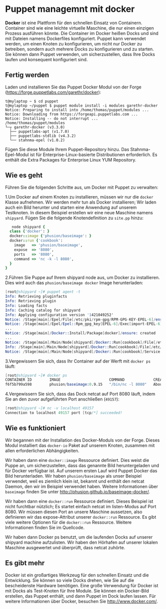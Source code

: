 # Puppet managemnt mit docker

**Docker** ist eine Plattform für den schnellen Einsatz von Containern. Container sind wie eine leichte virtuelle Maschine, die nur einen einzigen Prozess ausführen könnte. Die Container im Docker heißen Docks und sind mit Dateien namens Dockerfiles konfiguriert. Puppet kann verwendet werden, um einen Knoten zu konfigurieren, um nicht nur Docker zu betreiben, sondern auch mehrere Docks zu konfigurieren und zu starten. Sie können dann Puppet verwenden, um sicherzustellen, dass Ihre Docks laufen und konsequent konfiguriert sind.

## Fertig werden

Laden und installieren Sie das Puppet Docker Modul von der Forge (https://forge.puppetlabs.com/garethr/docker):

```
t@mylaptop ~ $ cd puppet
t@mylaptop ~/puppet $ puppet module install -i modules garethr-docker
Notice: Preparing to install into /home/thomas/puppet/modules ...
Notice: Downloading from https://forgeapi.puppetlabs.com ...
Notice: Installing -- do not interrupt ...
/home/thomas/puppet/modules
└─┬ garethr-docker (v3.3.0)
  ├── puppetlabs-apt (v1.7.0)
  ├── puppetlabs-stdlib (v4.3.2)
  └── stahnma-epel (v1.0.2)
```

Fügen Sie diese Module Ihrem Puppet-Repository hinzu. Das Stahnma-Epel-Modul ist für Enterprise-Linux-basierte Distributionen erforderlich. Es enthält die Extra Packages für Enterprise Linux YUM Repository.

## Wie es geht

Führen Sie die folgenden Schritte aus, um Docker mit Puppet zu verwalten:

1.Um Docker auf einem Knoten zu installieren, müssen wir nur die `docker` Klasse aufnehmen. Wir werden mehr tun als Docker installieren; Wir laden auch ein Bild herunter und starten eine Anwendung auf unserem Testknoten. In diesem Beispiel erstellen wir eine neue Maschine namens `shipyard`. Fügen Sie die folgende Knotendefinition zu `site.pp` hinzu:

```ruby
   node shipyard {
  class {'docker': }
  docker::image {'phusion/baseimage': }
  docker::run {'cookbook':
    image   => 'phusion/baseimage',
    expose  => '8080',
    ports   => '8080',
    command => 'nc -k -l 8080',
  }
}
```

2.Führen Sie Puppe auf Ihrem shipyard node aus, um Docker zu installieren. Dies wird auch das `phusion/baseimage docker` Image herunterladen:

```s
[root@shipyard ~]# puppet agent -t
Info: Retrieving pluginfacts
Info: Retrieving plugin
Info: Loading facts
Info: Caching catalog for shipyard
Info: Applying configuration version '1421049252'
Notice: /Stage[main]/Epel/File[/etc/pki/rpm-gpg/RPM-GPG-KEY-EPEL-6]/ensure: defined content as '{md5}d865e6b948a74cb03bc3401c0b01b785'
Notice: /Stage[main]/Epel/Epel::Rpm_gpg_key[EPEL-6]/Exec[import-EPEL-6]/returns: executed successfully
...
Notice: /Stage[main]/Docker::Install/Package[docker]/ensure: created
...
Notice: /Stage[main]/Main/Node[shipyard]/Docker::Run[cookbook]/File[/etc/init.d/docker-cookbook]/ensure: created
Info: /Stage[main]/Main/Node[shipyard]/Docker::Run[cookbook]/File[/etc/init.d/docker-cookbook]: Scheduling refresh of Service[docker-cookbook]
Notice: /Stage[main]/Main/Node[shipyard]/Docker::Run[cookbook]/Service[docker-cookbook]: Triggered 'refresh' from 1 events
```

3.Vergewissern Sie sich, dass Ihr Container auf der Werft mit `docker ps` läuft:

```s
[root@shipyard ~]# docker ps
CONTAINER ID        IMAGE                      COMMAND             CREATED              STATUS              PORTS                     NAMES
f6f5b799a598        phusion/baseimage:0.9.15   "/bin/nc -l 8080"   About a minute ago   Up About a minute   0.0.0.0:49157->8080/tcp   suspicious_hawking  

```

4.Vergewissern Sie sich, dass das Dock netcat auf Port 8080 läuft, indem Sie an den zuvor aufgeführten Port anschließen (`49157`):

```s
[root@shipyard ~]# nc -v localhost 49157
Connection to localhost 49157 port [tcp/*] succeeded!
```

## Wie es funktioniert

Wir begannen mit der Installation des Docker-Moduls von der Forge. Dieses Modul installiert das `docker-io` Paket auf unserem Knoten, zusammen mit allen erforderlichen Abhängigkeiten.

Wir haben dann eine `docker::image` Ressource definiert. Dies weist die Puppe an, um sicherzustellen, dass das genannte Bild heruntergeladen und für Docker verfügbar ist. Auf unserem ersten Lauf wird Puppet Docker das Bild herunterladen. Wir haben `phusion/baseimage` als unser Beispiel verwendet, weil es ziemlich klein ist, bekannt und enthält den netcat Daemon, den wir im Beispiel verwendet haben. Weitere Informationen über `baseimage` finden Sie unter http://phusion.github.io/baseimage-docker/.

Wir haben dann eine `docker::run` Ressource definiert. Dieses Beispiel ist nicht furchtbar nützlich; Es startet einfach netcat im listen-Modus auf Port 8080. Wir müssen diesen Port an unsere Maschine aussetzen, also definieren wir das expose-Attribut unserer `docker::run` Ressource. Es gibt viele weitere Optionen für die `docker::run` Ressource. Weitere Informationen finden Sie im Quellcode.

Wir haben dann Docker ps benutzt, um die laufenden Docks auf unserer shipyard machine aufzulisten. Wir haben den Hörhafen auf unserer lokalen Maschine ausgewertet und überprüft, dass netcat zuhörte.

## Es gibt mehr

Docker ist ein großartiges Werkzeug für den schnellen Einsatz und die Entwicklung. Sie können so viele Docks drehen, wie Sie auf die bescheidenste Hardware benötigen. Eine große Verwendung für Docker ist mit Docks als Test-Knoten für Ihre Module. Sie können ein Docker-Bild erstellen, das Puppet enthält, und dann Puppet im Dock laufen lassen. Für weitere Informationen über Docker, besuchen Sie http://www.docker.com/.